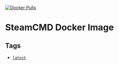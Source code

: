 [![Docker Pulls](https://img.shields.io/docker/pulls/dockrbyter/steamcmd.svg)](https://hub.docker.com/r/dockrbyter/steamcmd)

# SteamCMD Docker Image

## Tags

*   [`latest`](dockerfiles/ubuntu-20/Dockerfile)


